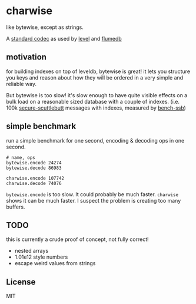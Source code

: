 # charwise

like bytewise, except as strings.

A [standard codec](https://github.com/level/codec#encoding-format)
as used by [level](https://github.com/level) and [flumedb](https://github.com/flumedb)

## motivation

for building indexes on top of leveldb, bytewise is great!
it lets you structure you keys and reason about how they
will be ordered in a very simple and reliable way.

But bytewise is too slow! it's slow enough to have quite visible
effects on a bulk load on a reasonable sized database with a couple
of indexes.
(i.e. 100k [secure-scuttlebutt](https://github.com/ssbc/secure-scuttlebutt) messages with indexes, measured by [bench-ssb](https://github.com/ssbc/bench-ssb))


## simple benchmark

run a simple benchmark for one second, encoding & decoding ops
in one second.

```
# name, ops
bytewise.encode 24274
bytewise.decode 86983

charwise.encode 107742
charwise.decode 74076
```

`bytewise.encode` is too slow. It could probably be much faster.
`charwise` shows it can be much faster. I suspect the problem
is creating too many buffers.

## TODO

this is currently a crude proof of concept, not fully correct!

* nested arrays
* 1.01e12 style numbers
* escape weird values from strings

## License

MIT





